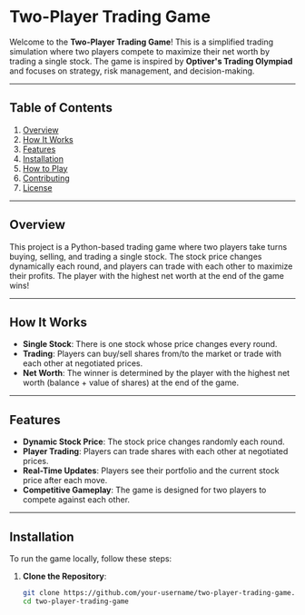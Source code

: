 # Two-Player Trading Game

Welcome to the **Two-Player Trading Game**! This is a simplified trading simulation where two players compete to maximize their net worth by trading a single stock. The game is inspired by **Optiver's Trading Olympiad** and focuses on strategy, risk management, and decision-making.

---

## Table of Contents
1. [Overview](#overview)
2. [How It Works](#how-it-works)
3. [Features](#features)
4. [Installation](#installation)
5. [How to Play](#how-to-play)
6. [Contributing](#contributing)
7. [License](#license)

---

## Overview

This project is a Python-based trading game where two players take turns buying, selling, and trading a single stock. The stock price changes dynamically each round, and players can trade with each other to maximize their profits. The player with the highest net worth at the end of the game wins!

---

## How It Works

- **Single Stock**: There is one stock whose price changes every round.
- **Trading**: Players can buy/sell shares from/to the market or trade with each other at negotiated prices.
- **Net Worth**: The winner is determined by the player with the highest net worth (balance + value of shares) at the end of the game.

---

## Features

- **Dynamic Stock Price**: The stock price changes randomly each round.
- **Player Trading**: Players can trade shares with each other at negotiated prices.
- **Real-Time Updates**: Players see their portfolio and the current stock price after each move.
- **Competitive Gameplay**: The game is designed for two players to compete against each other.

---

## Installation

To run the game locally, follow these steps:

1. **Clone the Repository**:
   ```bash
   git clone https://github.com/your-username/two-player-trading-game.git
   cd two-player-trading-game
